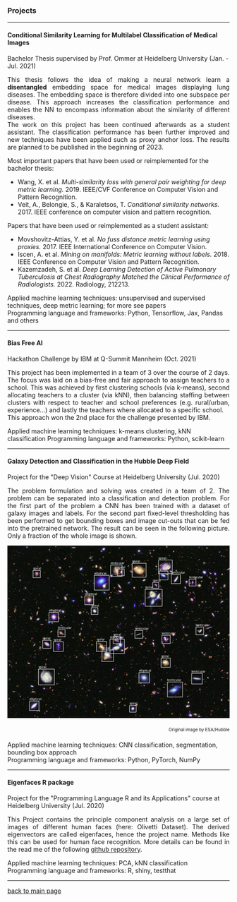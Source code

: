 ### Projects
***
#### Conditional Similarity Learning for Multilabel Classification of Medical Images
Bachelor Thesis supervised by Prof. Ommer at Heidelberg University (Jan. - Jul. 2021)

<p style='text-align: justify;'>
This thesis follows the idea of making a neural network learn a <b>disentangled</b> embedding space for medical images 
displaying lung diseases. The embedding space is therefore divided into one subspace per disease. This approach increases
the classification performance and enables the NN to encompass information about the similarity of different diseases. <br>
The work on this project has been continued afterwards as a student assistant. The classification performance has been
further improved and new techniques have been applied such as proxy anchor loss. The results are planned to be 
published in the beginning of 2023.
</p>

Most important papers that have been used or reimplemented for the bachelor thesis:
* Wang, X. et al. *Multi-similarity loss with general pair weighting for deep metric learning.* 2019.
IEEE/CVF Conference on Computer Vision and Pattern Recognition.
* Veit, A., Belongie, S., & Karaletsos, T. *Conditional similarity networks.* 2017.
IEEE conference on computer vision and pattern recognition.

Papers that have been used or reimplemented as a student assistant:
* Movshovitz-Attias, Y. et al. *No fuss distance metric learning using proxies.* 2017.
IEEE International Conference on Computer Vision.
* Iscen, A. et al. *Mining on manifolds: Metric learning without labels.* 2018.
IEEE Conference on Computer Vision and Pattern Recognition.
* Kazemzadeh, S. et al. *Deep Learning Detection of Active Pulmonary Tuberculosis at Chest Radiography Matched the Clinical Performance of Radiologists.* 2022.
 Radiology, 212213.

Applied machine learning techniques: unsupervised and supervised techniques, deep metric learning; for more see papers \
Programming language and frameworks: Python, Tensorflow, Jax, Pandas and others

---

#### Bias Free AI
Hackathon Challenge by IBM at Q-Summit Mannheim (Oct. 2021)

<p style='text-align: justify;'>
This project has been implemented in a team of 3 over the course of 2 days. The focus was laid on a bias-free and fair
approach to assign teachers to a school. This was achieved by first clustering schools (via k-means), second allocating
teachers to a cluster (via kNN), then balancing staffing between clusters with respect to teacher and school preferences
(e.g. rural/urban, experience...) and lastly the teachers where allocated to a specific school. <br>
This approach won the 2nd place for the challenge presented by IBM.
</p>

Applied machine learning techniques: k-means clustering, kNN classification
Programming language and frameworks: Python, scikit-learn

---

#### Galaxy Detection and Classification in the Hubble Deep Field
Project for the "Deep Vision" Course at Heidelberg University (Jul. 2020)

<p style='text-align: justify;'>
The problem formulation and solving was created in a team of 2. The problem can be separated into a classification and
detection problem. For the first part of the problem a CNN has been trained with a dataset of galaxy images and labels.
For the second part fixed-level thresholding has been performed to get bounding boxes and image cut-outs that can be fed
into the pretrained network. The result can be seen in the following picture. Only a fraction of the whole image is shown.
</p>

![Hubble deep field classfication, original image by ESA/Hubble](./files/hubble_deep_field_classified_cutout.png)
<p style='text-align: right;'><sub><sup>Original image by ESA/Hubble</sup></sub></p>

Applied machine learning techniques: CNN classification, segmentation, bounding box approach \
Programming language and frameworks: Python, PyTorch, NumPy

---

#### Eigenfaces R package
Project for the "Programming Language R and its Applications" course at Heidelberg University (Jul. 2020)

<p style='text-align: justify;'>
This Project contains the principle component analysis on a large set of images of different human faces (here: Olivetti Dataset).
The derived eigenvectors are called eigenfaces, hence the project name. Methods like this can be used for human face recognition.
More details can be found in the read me of the following
<a href="https://github.com/Osburg/eigenfaces" ><span class="uk-icon link-text" uk-icon="icon: github-alt; ratio: 1"></span><span class="link-text"> github repository</span></a>.
</p>

Applied machine learning techniques: PCA, kNN classification \
Programming language and frameworks: R, shiny, testthat

---

<a href="https://mafi2.github.io/" ><span class="uk-icon link-text" uk-icon="icon: chevron-left; ratio: 1"></span><span class="link-text">back to main page</span></a>